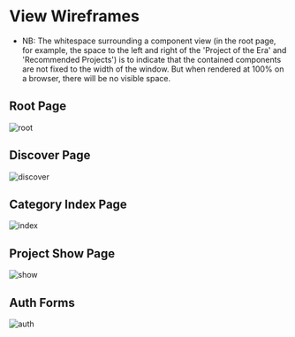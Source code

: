 # View Wireframes

- NB: The whitespace surrounding a component view (in the root page, for example, the space to the left and right of the 'Project of the Era' and 'Recommended Projects') is to indicate that the contained components are not fixed to the width of the window. But when rendered at 100% on a browser, there will be no visible space.

## Root Page
![root]

## Discover Page
![discover]

## Category Index Page
![index]

## Project Show Page
![show]

## Auth Forms
![auth]

[root]: ./wireframes/Root.png
[discover]: ./wireframes/Discover.png
[index]: ./wireframes/Index.png
[show]: ./wireframes/Show.png
[auth]: ./wireframes/Auth.png
